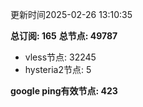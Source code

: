 更新时间2025-02-26 13:10:35

**总订阅: 165**
**总节点: 49787**
- vless节点: 32245
- hysteria2节点: 5

**google ping有效节点: 423**
